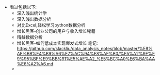 - 看过包括以下:
  - 深入浅出统计学
  - 深入浅出数据分析
  - 对比Excel,轻松学习python数据分析
  - 增长黑客-创业公司的用户与收入增长秘籍
  - 精益数据分析
  - 增长黑客-如何低成本实现爆发式增长
  笔记:
  https://github.com/slackliu/data_analysis_notes/blob/master/%E8%AF%BB%E4%B9%A6%E7%AC%94%E8%AE%B0/%E5%A2%9E%E9%95%BF%E9%BB%91%E5%AE%A2_%E5%BC%A0%E6%BA%AA%E6%A2%A6.md
  - 
